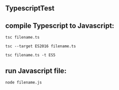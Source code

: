 ## TypescriptTest

## compile Typescript to Javascript:
`tsc filename.ts`

`tsc --target ES2016 filename.ts`

`tsc filename.ts -t ES5`

## run Javascript file:
`node filename.js`
